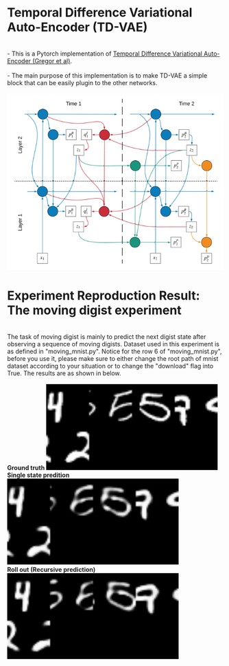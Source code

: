 # Temporal Difference Variational Auto-Encoder (TD-VAE)
<br>- This is a Pytorch implementation of <a href="https://arxiv.org/abs/1806.03107">Temporal Difference Variational Auto-Encoder (Gregor et al)</a>.<br/>
<br>- The main purpose of this implementation is to make TD-VAE a simple block that can be easily plugin to the other networks.<br/>
<br/>
![plot](./figures/TDVAE.PNG)
# Experiment Reproduction Result: The moving digist experiment
<br>
The task of moving digist is mainly to predict the next digist state after observing a sequence of moving digists. Dataset used in this experiment is as defined in "moving_mnist.py". Notice for the row 6 of "moving_mnist.py", before you use it, please make sure to either change the root path of mnist dataset according to your situation or to change the "download" flag into True. The results are as shown in below.
<br/>

<br/>
<strong> Ground truth </strong>
<img src="./figures/MD_gt.gif" alt="Italian Trulli" 
 width="400" 
 height="200">
<br/>
<strong> Single state predition</strong>
<img src="./figures/MD_S2S.gif" alt="Italian Trulli"
 width="400" 
 height="200">
<br/>
<strong> Roll out (Recursive prediction)</strong>
<img src="./figures/MD_rollout.gif" alt="Italian Trulli"
 width="400" 
 height="200">
<br/>


